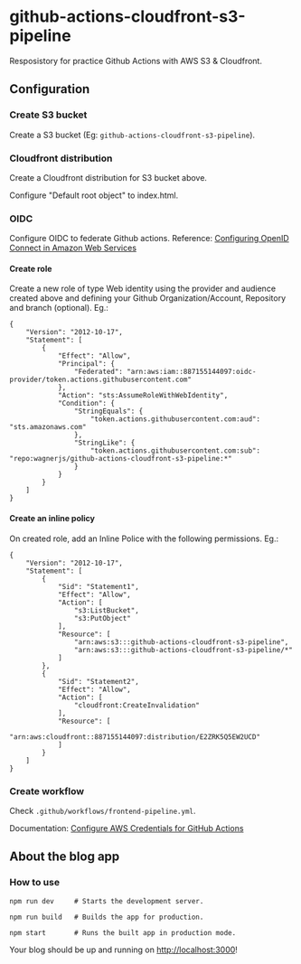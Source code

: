 # github-actions-cloudfront-s3-pipeline
Resposistory for practice Github Actions with AWS S3 &amp; Cloudfront.

## Configuration

### Create S3 bucket

Create a S3 bucket (Eg: `github-actions-cloudfront-s3-pipeline`).

### Cloudfront distribution

Create a Cloudfront distribution for S3 bucket above.

Configure "Default root object" to index.html.

### OIDC

Configure OIDC to federate Github actions. Reference: [Configuring OpenID Connect in Amazon Web Services](https://docs.github.com/en/actions/how-tos/security-for-github-actions/security-hardening-your-deployments/configuring-openid-connect-in-amazon-web-services)

#### Create role

Create a new role of type Web identity using the provider and audience created above and defining your Github Organization/Account, Repository and branch (optional). Eg.:

```
{
    "Version": "2012-10-17",
    "Statement": [
        {
            "Effect": "Allow",
            "Principal": {
                "Federated": "arn:aws:iam::887155144097:oidc-provider/token.actions.githubusercontent.com"
            },
            "Action": "sts:AssumeRoleWithWebIdentity",
            "Condition": {
                "StringEquals": {
                    "token.actions.githubusercontent.com:aud": "sts.amazonaws.com"
                },
                "StringLike": {
                    "token.actions.githubusercontent.com:sub": "repo:wagnerjs/github-actions-cloudfront-s3-pipeline:*"
                }
            }
        }
    ]
}
```

#### Create an inline policy

On created role, add an Inline Police with the following permissions. Eg.:

```
{
    "Version": "2012-10-17",
    "Statement": [
        {
            "Sid": "Statement1",
            "Effect": "Allow",
            "Action": [
                "s3:ListBucket",
                "s3:PutObject"
            ],
            "Resource": [
                "arn:aws:s3:::github-actions-cloudfront-s3-pipeline",
                "arn:aws:s3:::github-actions-cloudfront-s3-pipeline/*"
            ]
        },
        {
            "Sid": "Statement2",
            "Effect": "Allow",
            "Action": [
                "cloudfront:CreateInvalidation"
            ],
            "Resource": [
                "arn:aws:cloudfront::887155144097:distribution/E2ZRK5Q5EW2UCD"
            ]
        }
    ]
}
```

### Create workflow

Check `.github/workflows/frontend-pipeline.yml`.

Documentation: [Configure AWS Credentials for GitHub Actions
](https://github.com/aws-actions/configure-aws-credentials?tab=readme-ov-file#oidc-audience) 

## About the blog app

### How to use

```
npm run dev     # Starts the development server.

npm run build   # Builds the app for production.

npm start       # Runs the built app in production mode.
```

Your blog should be up and running on [http://localhost:3000](http://localhost:3000)!
